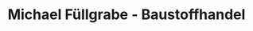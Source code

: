 ---
title: "Michael Füllgrabe - Baustoffhandel"
url: /bad-lauterberg-im-harz/michael-fuellgrabe-baustoffhandel/
shop: Baustoffe
---